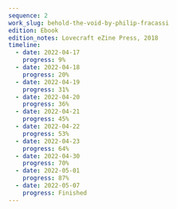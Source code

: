 ```yaml
---
sequence: 2
work_slug: behold-the-void-by-philip-fracassi
edition: Ebook
edition_notes: Lovecraft eZine Press, 2018
timeline:
  - date: 2022-04-17
    progress: 9%
  - date: 2022-04-18
    progress: 20%
  - date: 2022-04-19
    progress: 31%
  - date: 2022-04-20
    progress: 36%
  - date: 2022-04-21
    progress: 45%
  - date: 2022-04-22
    progress: 53%
  - date: 2022-04-23
    progress: 64%
  - date: 2022-04-30
    progress: 70%
  - date: 2022-05-01
    progress: 87%
  - date: 2022-05-07
    progress: Finished
---
```

